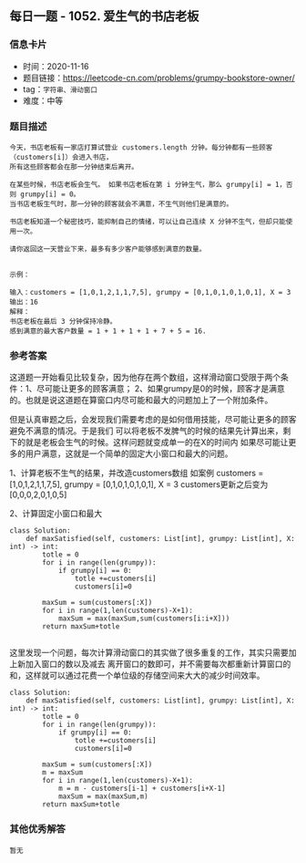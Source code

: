 ## 每日一题 - 1052. 爱生气的书店老板

### 信息卡片

- 时间：2020-11-16
- 题目链接：https://leetcode-cn.com/problems/grumpy-bookstore-owner/
- tag：`字符串、滑动窗口`
- 难度：中等


### 题目描述

```
今天，书店老板有一家店打算试营业 customers.length 分钟。每分钟都有一些顾客（customers[i]）会进入书店，
所有这些顾客都会在那一分钟结束后离开。

在某些时候，书店老板会生气。 如果书店老板在第 i 分钟生气，那么 grumpy[i] = 1，否则 grumpy[i] = 0。 
当书店老板生气时，那一分钟的顾客就会不满意，不生气则他们是满意的。

书店老板知道一个秘密技巧，能抑制自己的情绪，可以让自己连续 X 分钟不生气，但却只能使用一次。

请你返回这一天营业下来，最多有多少客户能够感到满意的数量。
 

示例：

输入：customers = [1,0,1,2,1,1,7,5], grumpy = [0,1,0,1,0,1,0,1], X = 3
输出：16
解释：
书店老板在最后 3 分钟保持冷静。
感到满意的最大客户数量 = 1 + 1 + 1 + 1 + 7 + 5 = 16.

```

### 参考答案

这道题一开始看见比较复杂，因为他存在两个数组，这样滑动窗口受限于两个条件：1、尽可能让更多的顾客满意；
2、如果grumpy是0的时候，顾客才是满意的。也就是说这道题在算窗口内尽可能和最大的问题加上了一个附加条件。

但是认真审题之后，会发现我们需要考虑的是如何借用技能，尽可能让更多的顾客避免不满意的情况。于是我们
可以将老板不发脾气的时候的结果先计算出来，剩下的就是老板会生气的时候。这样问题就变成单一的在X的时间内
如果尽可能让更多的用户满意，这就是一个简单的固定大小窗口和最大的问题。

1、计算老板不生气的结果，并改造customers数组
如案例 customers = [1,0,1,2,1,1,7,5], grumpy = [0,1,0,1,0,1,0,1], X = 3
customers更新之后变为[0,0,0,2,0,1,0,5]

2、计算固定小窗口和最大

```
class Solution:
    def maxSatisfied(self, customers: List[int], grumpy: List[int], X: int) -> int:
        totle = 0 
        for i in range(len(grumpy)):
            if grumpy[i] == 0:
                totle +=customers[i]
                customers[i]=0

        maxSum = sum(customers[:X])
        for i in range(1,len(customers)-X+1):
            maxSum = max(maxSum,sum(customers[i:i+X]))
        return maxSum+totle
    
```

这里发现一个问题，每次计算滑动窗口的其实做了很多重复的工作，其实只需要加上新加入窗口的数以及减去
离开窗口的数即可，并不需要每次都重新计算窗口的和，这样就可以通过花费一个单位级的存储空间来大大的减少时间效率。

```
class Solution:
    def maxSatisfied(self, customers: List[int], grumpy: List[int], X: int) -> int:
        totle = 0 
        for i in range(len(grumpy)):
            if grumpy[i] == 0:
                totle +=customers[i]
                customers[i]=0

        maxSum = sum(customers[:X])
        m = maxSum
        for i in range(1,len(customers)-X+1):
            m = m - customers[i-1] + customers[i+X-1]
            maxSum = max(maxSum,m)
        return maxSum+totle
```


### 其他优秀解答

```
暂无
```
 